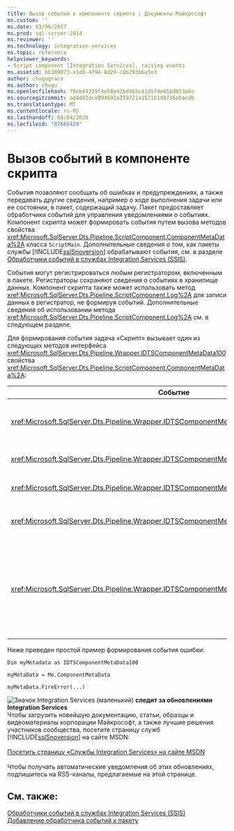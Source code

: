 ```yaml
---
title: Вызов событий в компоненте скрипта | Документы Майкрософт
ms.custom: ''
ms.date: 03/06/2017
ms.prod: sql-server-2014
ms.reviewer: ''
ms.technology: integration-services
ms.topic: reference
helpviewer_keywords:
- Script component [Integration Services], raising events
ms.assetid: bb389073-e1d0-4794-8d29-c8b293b6a5e3
author: chugugrace
ms.author: chugu
ms.openlocfilehash: 78eb44239f4e58e43bdd65c41d5fdeb58d053a6c
ms.sourcegitcommit: ad4d92dce894592a259721a1571b1d8736abacdb
ms.translationtype: MT
ms.contentlocale: ru-RU
ms.lasthandoff: 08/04/2020
ms.locfileid: "87665424"
---
```

# <a name="raising-events-in-the-script-component"></a>Вызов событий в компоненте скрипта
  События позволяют сообщать об ошибках и предупреждениях, а также передавать другие сведения, например о ходе выполнения задачи или ее состоянии, в пакет, содержащий задачу. Пакет предоставляет обработчики событий для управления уведомлениями о событиях. Компонент скрипта может формировать события путем вызова методов свойства <xref:Microsoft.SqlServer.Dts.Pipeline.ScriptComponent.ComponentMetaData%2A> класса `ScriptMain`. Дополнительные сведения о том, как пакеты службы [!INCLUDE[ssISnoversion](../../../includes/ssisnoversion-md.md)] обрабатывают события, см. в разделе [Обработчики событий в службах Integration Services (SSIS)](../../integration-services-ssis-event-handlers.md).  
  
 События могут регистрироваться любым регистратором, включенным в пакете. Регистраторы сохраняют сведения о событиях в хранилище данных. Компонент скрипта также может использовать метод <xref:Microsoft.SqlServer.Dts.Pipeline.ScriptComponent.Log%2A> для записи данных в регистратор, не формируя событий. Дополнительные сведения об использовании метода <xref:Microsoft.SqlServer.Dts.Pipeline.ScriptComponent.Log%2A> см. в следующем разделе.  
  
 Для формирования события задача «Скрипт» вызывает один из следующих методов интерфейса <xref:Microsoft.SqlServer.Dts.Pipeline.Wrapper.IDTSComponentMetaData100> свойства <xref:Microsoft.SqlServer.Dts.Pipeline.ScriptComponent.ComponentMetaData%2A>:  
  
|Событие|Description|  
|-----------|-----------------|  
|<xref:Microsoft.SqlServer.Dts.Pipeline.Wrapper.IDTSComponentMetaData100.FireCustomEvent%2A>|Вызывает в пакете определяемое пользователем событие.|  
|<xref:Microsoft.SqlServer.Dts.Pipeline.Wrapper.IDTSComponentMetaData100.FireError%2A>|Извещает пакет об ошибке.|  
|<xref:Microsoft.SqlServer.Dts.Pipeline.Wrapper.IDTSComponentMetaData100.FireInformation%2A>|Передает сведения пользователю.|  
|<xref:Microsoft.SqlServer.Dts.Pipeline.Wrapper.IDTSComponentMetaData100.FireProgress%2A>|Информирует пакет о ходе выполнения компонента.|  
|<xref:Microsoft.SqlServer.Dts.Pipeline.Wrapper.IDTSComponentMetaData100.FireWarning%2A>|Информирует пакет о том, что компонент находится в состоянии, требующем уведомления пользователя, но не являющемся ошибкой.|  
  
 Ниже приведен простой пример формирования события ошибки:  
  
 `Dim myMetadata as IDTSComponentMetaData100`  
  
 `myMetaData = Me.ComponentMetaData`  
  
 `myMetaData.FireError(...)`  
  
![Значок Integration Services (маленький)](../../media/dts-16.gif "Значок служб Integration Services (маленький)")  **следит за обновлениями Integration Services**<br /> Чтобы загрузить новейшую документацию, статьи, образцы и видеоматериалы корпорации Майкрософт, а также лучшие решения участников сообщества, посетите страницу служб [!INCLUDE[ssISnoversion](../../../includes/ssisnoversion-md.md)] на сайте MSDN:<br /><br /> [Посетить страницу «Службы Integration Services» на сайте MSDN](https://go.microsoft.com/fwlink/?LinkId=136655)<br /><br /> Чтобы получать автоматические уведомления об этих обновлениях, подпишитесь на RSS-каналы, предлагаемые на этой странице.  
  
## <a name="see-also"></a>См. также:  
 [Обработчики событий в службах Integration Services (SSIS)](../../integration-services-ssis-event-handlers.md)   
 [Добавление обработчика событий к пакету](../../add-an-event-handler-to-a-package.md)  
  
  
